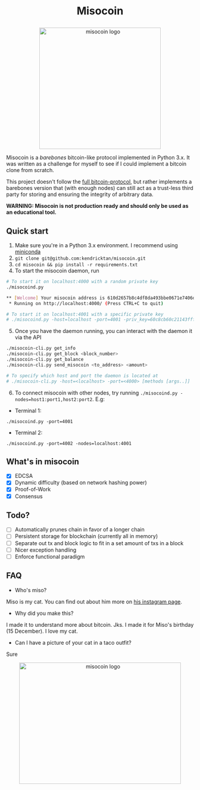 <h1><p align="center">Misocoin</p></h1>

<p align="center">
    <img width="326" height="326" alt="misocoin logo" src="https://i.imgur.com/LURNf2q.jpg" />
</p>

Misocoin is a _barebones_ bitcoin-like protocol implemented in Python 3.x. It was written as a challenge for myself to see if I could implement a bitcoin clone from scratch.

This project doesn't follow the [full bitcoin-protocol](https://en.bitcoin.it/wiki/Protocol_documentation), but rather implements a barebones version that (with enough nodes) can still act as a trust-less third party for storing and ensuring the integrity of arbitrary data.

**WARNING: Misocoin is not production ready and should only be used as an educational tool.**

## Quick start

1. Make sure you're in a Python 3.x environment. I recommend using [miniconda](https://conda.io/miniconda.html)
2. `git clone git@github.com:kendricktan/misocoin.git`
3. `cd misocoin && pip install -r requirements.txt`
4. To start the misocoin daemon, run

```bash
# To start it on localhost:4000 with a random private key
./misocoind.py

** [Welcome] Your misocoin address is 610d2657b8c4df8da493bbe0671e7406d2bee7a6
 * Running on http://localhost:4000/ (Press CTRL+C to quit)

# To start it on localhost:4001 with a specific private key
# ./misocoind.py -host=localhost -port=4001 -priv_key=60c8cb60c21143fffdd682f399ef3baa4b67c56a1f83a274284cfe7c57e007ed
```

5. Once you have the daemon running, you can interact with the daemon it via the API

```bash
./misocoin-cli.py get_info
./misocoin-cli.py get_block <block_number>
./misocoin-cli.py get_balance
./misocoin-cli.py send_misocoin <to_address> <amount>

# To specify which host and port the daemon is located at
# ./misocoin-cli.py -host=<localhost> -port=<4000> [methods [args..]]
```

6. To connect misocoin with other nodes, try running `./misocoind.py -nodes=host1:port1,host2:port2`. E.g:

- Terminal 1:
```
./misocoind.py -port=4001
```

- Terminal 2:
```
./misocoind.py -port=4002 -nodes=localhost:4001
```

## What's in misocoin

- [x] EDCSA
- [x] Dynamic difficulty (based on network hashing power)
- [x] Proof-of-Work
- [x] Consensus

## Todo?

- [ ] Automatically prunes chain in favor of a longer chain
- [ ] Persistent storage for blockchain (currently all in memory)
- [ ] Separate out tx and block logic to fit in a set amount of txs in a block
- [ ] Nicer exception handling
- [ ] Enforce functional paradigm

## FAQ

- Who's miso?

Miso is my cat. You can find out about him more on [his instagram page](http://instagram.com/mr.miso.oz/).

- Why did you make this?

I made it to understand more about bitcoin. Jks. I made it for Miso's birthday (15 December). I love my cat.

- Can I have a picture of your cat in a taco outfit?

Sure

<p align="center">
    <img width="434" height="326" alt="misocoin logo" src="https://i.imgur.com/l7e4wvk.jpg" />
</p>

